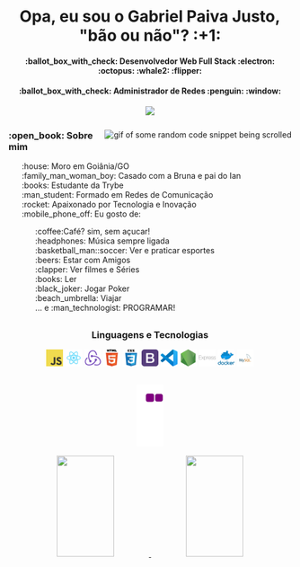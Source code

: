 <h1 align="center" dir="auto"> Opa, eu sou o Gabriel Paiva Justo, "bão ou não"? :+1: </h1>

<div align="center" dir="auto">
  <div>
    <h4>:ballot_box_with_check: Desenvolvedor Web Full Stack :electron: :octopus: :whale2: :flipper:</h4>
    <h4>:ballot_box_with_check: Administrador de Redes :penguin: :window:</h4>
  </div>
  <div>
    <a href="https://www.linkedin.com/in/gabriel-paiva-justo/" target="_blank"><img src="https://img.shields.io/badge/-LinkedIn-%230077B5?style=for-the-badge&logo=linkedin&logoColor=white" target="_blank"></a>
  </div>
</div>

<div>
  <img align="right" data-target="animated-image.replacedImage" alt="gif of some random code snippet being scrolled" class="AnimatedImagePlayer-animatedImage" src="https://camo.githubusercontent.com/d3e809f523f13c60007f918a892a63e69ba4feeca642c0140c8847ed832b3b34/68747470733a2f2f6d656469612e67697068792e636f6d2f6d656469612f78543949677a6f4b6e77464e6d49535238492f67697068792e676966">
  <div align="left">
    <h3>:open_book: Sobre mim</h3>
    <ul>
      <div>:house: Moro em Goiânia/GO</div>
      <div>:family_man_woman_boy: Casado com a Bruna e pai do Ian</div>
      <div>:books: Estudante da Trybe</div>
      <div>:man_student: Formado em Redes de Comunicação</div>
      <div>:rocket: Apaixonado por Tecnologia e Inovação</div>
      <div>:mobile_phone_off: Eu gosto de:
        <ul>
          <div>:coffee:Café? sim, sem açucar!</div>
          <div>:headphones: Música sempre ligada</div>
          <div>:basketball_man::soccer: Ver e praticar esportes</div>
          <div>:beers: Estar com Amigos </div>
          <div>:clapper: Ver filmes e Séries </div>
          <div>:books: Ler </div>
          <div>:black_joker: Jogar Poker </div>
          <div>:beach_umbrella: Viajar </div>
          <div>... e :man_technologist: PROGRAMAR! </div>
        </ul>
      </div>
    </ul>
  </div>
</div>

##

<div align="center" dir="auto">
  <h3>Linguagens e Tecnologias</h3>
  <code><img height="30" src="https://raw.githubusercontent.com/github/explore/80688e429a7d4ef2fca1e82350fe8e3517d3494d/topics/javascript/javascript.png"></code>
  <code><img height="30" src="https://raw.githubusercontent.com/github/explore/80688e429a7d4ef2fca1e82350fe8e3517d3494d/topics/react/react.png"></code>
  <code><img height="30" src="https://raw.githubusercontent.com/github/explore/80688e429a7d4ef2fca1e82350fe8e3517d3494d/topics/redux/redux.png"></code>
  <code><img height="30" src="https://raw.githubusercontent.com/github/explore/80688e429a7d4ef2fca1e82350fe8e3517d3494d/topics/html/html.png"></code>
  <code><img height="30" src="https://raw.githubusercontent.com/github/explore/80688e429a7d4ef2fca1e82350fe8e3517d3494d/topics/css/css.png"></code>
  <code><img height="30" src="https://raw.githubusercontent.com/github/explore/80688e429a7d4ef2fca1e82350fe8e3517d3494d/topics/bootstrap/bootstrap.png"></code>
  <code><img height="30" src="https://raw.githubusercontent.com/github/explore/80688e429a7d4ef2fca1e82350fe8e3517d3494d/topics/visual-studio-code/visual-studio-code.png"></code>
  <code><img height="30" src="https://raw.githubusercontent.com/github/explore/80688e429a7d4ef2fca1e82350fe8e3517d3494d/topics/nodejs/nodejs.png"></code>
  <code><img height="30" src="https://raw.githubusercontent.com/github/explore/80688e429a7d4ef2fca1e82350fe8e3517d3494d/topics/express/express.png"></code>
  <code><img height="30" src="https://raw.githubusercontent.com/github/explore/80688e429a7d4ef2fca1e82350fe8e3517d3494d/topics/docker/docker.png"></code>
  <code><img height="30" src="https://raw.githubusercontent.com/github/explore/80688e429a7d4ef2fca1e82350fe8e3517d3494d/topics/mysql/mysql.png"></code>
</div>

##

<div align="center" dir="auto">
  
  ![snake gif](https://github.com/gpjgabriel/gpjgabriel/blob/output/github-contribution-grid-snake.gif)

</div>

<div align="center">
  <a href="https://github.com/gpjgabriel">
  <img height="180em" width="45%" src="https://github-readme-stats.vercel.app/api?username=gpjgabriel&show_icons=true&theme=blue-green&include_all_commits=true&count_private=true"/>
  <img height="180em" width="45%" src="https://github-readme-stats.vercel.app/api/top-langs/?username=gpjgabriel&layout=compact&langs_count=7&theme=blue-green"/>
</div>
